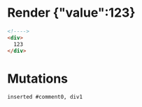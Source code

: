 # Render {"value":123}
```html
<!---->
<div>
  123
</div>
```

# Mutations
```
inserted #comment0, div1
```
